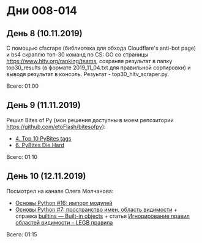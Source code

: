 # Дни 008-014

## День 8 (10.11.2019)

С помощью cfscrape (библиотека для обхода Cloudflare's anti-bot page) и bs4 скраплю топ-30 команд по CS: GO со страницы https://www.hltv.org/ranking/teams, сохраняя результат в папку top30_results (в формате 2019_11_04.txt для правильной сортировки) и выводя результат в консоль. Резуьтат - top30_hltv_scraper.py.

Всего: 01:00

## День 9 (11.11.2019)

Решил Bites of Py (мои решения доступны в моем репозитории https://github.com/etoFlash/bitesofpy):

* [4. Top 10 PyBites tags](https://codechalleng.es/bites/4/)
* [6. PyBites Die Hard](https://codechalleng.es/bites/6/)

Всего: 01:10

## День 10 (12.11.2019)

Посмотрел на канале Олега Молчанова:

* [Основы Python #16: импорт модулей](https://www.youtube.com/watch?v=vqsalStEu38)
* [Основы Python #7: пространство имен, область видимости](https://www.youtube.com/watch?v=mRjtcyEw168) + справка [builtins — Built-in objects](https://docs.python.org/3.8/library/builtins.html#module-builtins) + статья [Игнорирование правил областей видимости – LEGB правила](https://pylab.ru/ignorirovanie-pravil-oblastej-vidimosti-legb-pravila/)

Всего: 01:15
